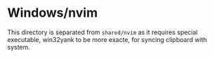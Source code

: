 # Windows/nvim

This directory is separated from `shared/nvim` as it requires special executable, win32yank to be more exacte, for syncing clipboard with system.
